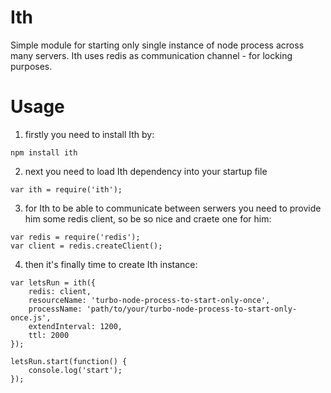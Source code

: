 # Ith
Simple module for starting only single instance of node process across many
servers. Ith uses redis as communication channel - for locking purposes.

# Usage
1. firstly you need to install Ith by:
```
npm install ith
```

2. next you need to load Ith dependency into your startup file
```
var ith = require('ith');
```

3. for Ith to be able to communicate between serwers you need to provide him some
redis client, so be so nice and craete one for him:
```
var redis = require('redis');
var client = redis.createClient();
```

4. then it's finally time to create Ith instance:
```
var letsRun = ith({
    redis: client,
    resourceName: 'turbo-node-process-to-start-only-once',
    processName: 'path/to/your/turbo-node-process-to-start-only-once.js',
    extendInterval: 1200,
    ttl: 2000
});

letsRun.start(function() {
    console.log('start');
});
```
